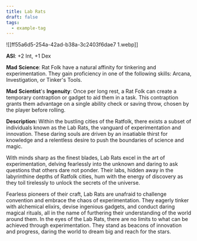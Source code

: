 ```yaml
---
title: Lab Rats
draft: false
tags:
  - example-tag
---
```


![[ff55a6d5-254a-42ad-b38a-3c2403f6dae7 1.webp]]

**ASI**: +2 Int, +1 Dex

**Mad** **Science**: Rat Folk have a natural affinity for tinkering and experimentation. They gain proficiency in one of the following skills: Arcana, Investigation, or Tinker's Tools.

**Mad** **Scientist**'s **Ingenuity**: Once per long rest, a Rat Folk can create a temporary contraption or gadget to aid them in a task. This contraption grants them advantage on a single ability check or saving throw, chosen by the player before rolling.

**Description:**
Within the bustling cities of the Ratfolk, there exists a subset of individuals known as the Lab Rats, the vanguard of experimentation and innovation. These daring souls are driven by an insatiable thirst for knowledge and a relentless desire to push the boundaries of science and magic.

With minds sharp as the finest blades, Lab Rats excel in the art of experimentation, delving fearlessly into the unknown and daring to ask questions that others dare not ponder. Their labs, hidden away in the labyrinthine depths of Ratfolk cities, hum with the energy of discovery as they toil tirelessly to unlock the secrets of the universe.

​Fearless pioneers of their craft, Lab Rats are unafraid to challenge convention and embrace the chaos of experimentation. They eagerly tinker with alchemical elixirs, devise ingenious gadgets, and conduct daring magical rituals, all in the name of furthering their understanding of the world around them. In the eyes of the Lab Rats, there are no limits to what can be achieved through experimentation. They stand as beacons of innovation and progress, daring the world to dream big and reach for the stars.